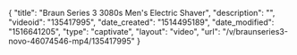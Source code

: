 {
    "title": "Braun Series 3 3080s Men's Electric Shaver",
    "description": "",
    "videoid": "135417995",
    "date_created": "1514495189",
    "date_modified": "1516641205",
    "type": "captivate",
    "layout": "video",
    "url": "\/v\/braunseries3-novo-46074546-mp4\/135417995"
}